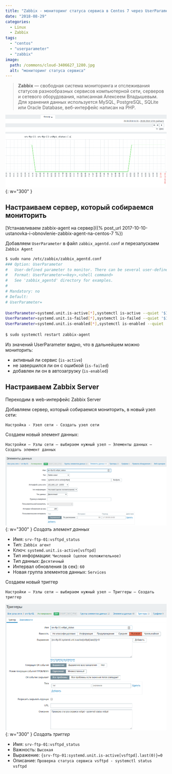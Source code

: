 ```yaml
---
title: "Zabbix - мониторинг статуса сервиса в Centos 7 через UserParameter"
date: "2018-08-29"
categories: 
  - Linux
  - Zabbix
tags: 
  - "centos"
  - "userparameter"
  - "zabbix"
image:
  path: /commons/cloud-3406627_1280.jpg
  alt: "мониторинг статуса сервиса"
---
```


> **Zabbix** — свободная система мониторинга и отслеживания статусов разнообразных сервисов компьютерной сети, серверов и сетевого оборудования, написанная Алексеем Владышевым. Для хранения данных используется MySQL, PostgreSQL, SQLite или Oracle Database, веб-интерфейс написан на PHP.

![](/assets/img/posts/2018/08/29/pic-2018-08-29_12-01_zabbix.png){: w="300" }

## Настраиваем сервер, который собираемся мониторить

[Устанавливаем zabbix-agent на сервер]({% post_url 2017-10-10-ustanovka-i-obnovlenie-zabbix-agent-na-centos-7 %})

Добавляем `UserParameter` в файл `zabbix_agentd.conf` и перезапускаем `Zabbix Agent`

```sh
$ sudo nano /etc/zabbix/zabbix_agentd.conf
### Option: UserParameter
#	User-defined parameter to monitor. There can be several user-defined parameters.
#	Format: UserParameter=<key>,<shell command>
#	See 'zabbix_agentd' directory for examples.
#
# Mandatory: no
# Default:
# UserParameter=

UserParameter=systemd.unit.is-active[*],systemctl is-active --quiet '$1' && echo 1 || echo 0
UserParameter=systemd.unit.is-failed[*],systemctl is-failed --quiet '$1' && echo 1 || echo 0
UserParameter=systemd.unit.is-enabled[*],systemctl is-enabled --quiet '$1' && echo 1 || echo 0

$ sudo systemctl restart zabbix-agent
```

Из значений UserParameter видно, что в дальнейшем можно мониторить:

- активный ли сервис (`is-active`)
- не завершился ли он с ошибкой (`is-failed`)
- добавлен ли он в автозагрузку (`is-enabled`)

## Настраиваем Zabbix Server

Переходим в web-интерфейс Zabbix Server

Добавляем сервер, который собираемся мониторить, в новый узел сети:
```
Настройка - Узел сети - Создать узел сети
```

Создаем новый элемент данных:
```
Настройки — Узлы сети — выбираем нужный узел — Элементы данных — Создать элемент данных
```

![](/assets/img/posts/2018/08/29/pic-2018-08-29_12-08_zabbix-item.png){: w="300" }
_Создать элемент данных_

- Имя: `srv-ftp-01:vsftpd_status`
- Тип: `Zabbix агент`
- Ключ: `systemd.unit.is-active[vsftpd]`
- Тип информации: `Числовой (целое положительное)`
- Тип данных: `Десятичный`
- Интервал обновления (в сек): `60`
- Новая группа элементов данных: `Services`

Создаем новый триггер 
``` 
Настройки — Узлы сети — выбираем нужный узел — Триггеры — Создать триггер
```

![](/assets/img/posts/2018/08/29/pic-2018-08-29_12-09_zabbix-trigger.png){: w="300" }
_Создать триггер_

- Имя: `srv-ftp-01:vsftpd_status`
- Важность: `Высокая`
- Выражение: `{srv-ftp-01:systemd.unit.is-active[vsftpd].last(0)}=0`
- Описание: `Проверка статуса сервиса vsftpd - systemctl status vsftpd`